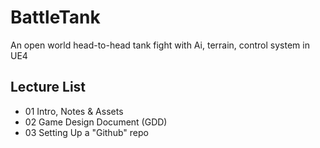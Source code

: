 # BattleTank
An open world head-to-head tank fight with Ai, terrain, control system in UE4

## Lecture List
* 01 Intro, Notes & Assets
* 02 Game Design Document (GDD)
* 03 Setting Up a "Github" repo
